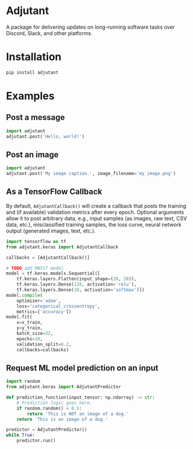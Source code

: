 # Adjutant

A package for delivering updates on long-running software tasks over Discord, Slack, and other platforms.

# Installation

```bash
pip install adjutant
```

# Examples

## Post a message

```python
import adjutant
adjutant.post('Hello, world!')
```

## Post an image

```python
import adjutant
adjutant.post('My image caption.', image_filename='my_image.png')
```

## As a TensorFlow Callback

By default, `AdjutantCallback()` will create a callback that posts the training and (if available) validation metrics after every epoch. Optional arguments allow it to post arbitrary data, e.g., input samples (as images, raw text, CSV data, etc.), misclassified training samples, the loss curve, neural network output (generated images, text, etc.).

```python
import tensorflow as tf
from adjutant.keras import AdjutantCallback

callbacks = [AdjutantCallback()]

# TODO add MNIST model
model = tf.keras.models.Sequential([
    tf.keras.layers.Flatten(input_shape=(28, 28)),
    tf.keras.layers.Dense(128, activation='relu'),
    tf.keras.layers.Dense(10, activation='softmax')])
model.compile(
    optimizer='adam',
    loss='categorical_crossentropy',
    metrics=['accuracy'])
model.fit(
    x=x_train,
    y=y_train,
    batch_size=32,
    epochs=10,
    validation_split=0.2,
    callbacks=callbacks)
```

## Request ML model prediction on an input

```python
import random
from adjutant.keras import AdjutantPredictor

def prediction_function(input_tensor: np.ndarray) -> str:
    # Prediction logic goes here.
    if random.random() < 0.5:
        return 'This is NOT an image of a dog.'
    return 'This is an image of a dog.'

predictor = AdjutantPredictor()
while True:
    predictor.run()
```
